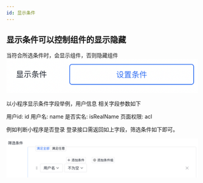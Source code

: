 ```yaml
---
id: 显示条件
---
```


## 显示条件可以控制组件的显示隐藏

当符合所选条件时，会显示组件，否则隐藏组件
![image.png](/img/移动应用/组件/show-1.png)

以小程序显示条件字段举例，用户信息 相关字段参数如下

用户id: id
用户名: name
是否实名: isRealName
页面权限: acl

例如判断小程序是否登录 登录接口需返回如上字段，筛选条件如下即可。

![image.png](/img/移动应用/组件/show-4.png)

